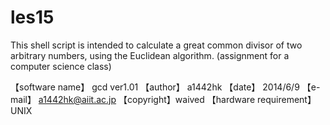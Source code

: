 les15
=====
This shell script is intended to calculate a great common divisor of two arbitrary numbers, using the Euclidean algorithm.
(assignment for a computer science class)

【software name】	gcd ver1.01
【author】 a1442hk
【date】 2014/6/9
【e-mail】 a1442hk@aiit.ac.jp
【copyright】waived
【hardware requirement】 UNIX
